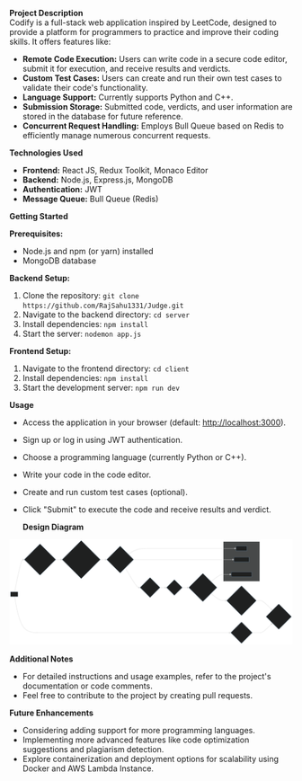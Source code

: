 **Project Description**  
Codify is a full-stack web application inspired by LeetCode, designed to provide a platform for programmers to practice and improve their coding skills. It offers features like:

- **Remote Code Execution:** Users can write code in a secure code editor, submit it for execution, and receive results and verdicts.
- **Custom Test Cases:** Users can create and run their own test cases to validate their code's functionality.
- **Language Support:** Currently supports Python and C++.
- **Submission Storage:** Submitted code, verdicts, and user information are stored in the database for future reference.
- **Concurrent Request Handling:** Employs Bull Queue based on Redis to efficiently manage numerous concurrent requests.

**Technologies Used**

- **Frontend:** React JS, Redux Toolkit, Monaco Editor
- **Backend:** Node.js, Express.js, MongoDB
- **Authentication:** JWT
- **Message Queue:** Bull Queue (Redis)

**Getting Started**

**Prerequisites:**

- Node.js and npm (or yarn) installed
- MongoDB database

**Backend Setup:**

1. Clone the repository: `git clone https://github.com/RajSahu1331/Judge.git`
2. Navigate to the backend directory: `cd server`
3. Install dependencies: `npm install`
4. Start the server: `nodemon app.js`

**Frontend Setup:**

1. Navigate to the frontend directory: `cd client`
2. Install dependencies: `npm install`
3. Start the development server: `npm run dev`

**Usage**

- Access the application in your browser (default: [http://localhost:3000](http://localhost:3000)).
- Sign up or log in using JWT authentication.
- Choose a programming language (currently Python or C++).
- Write your code in the code editor.
- Create and run custom test cases (optional).
- Click "Submit" to execute the code and receive results and verdict.

  **Design Diagram**

![Design Diagram](./codify.svg)


**Additional Notes**

- For detailed instructions and usage examples, refer to the project's documentation or code comments.
- Feel free to contribute to the project by creating pull requests.

**Future Enhancements**

- Considering adding support for more programming languages.
- Implementing more advanced features like code optimization suggestions and plagiarism detection.
- Explore containerization and deployment options for scalability using Docker and AWS Lambda Instance.
